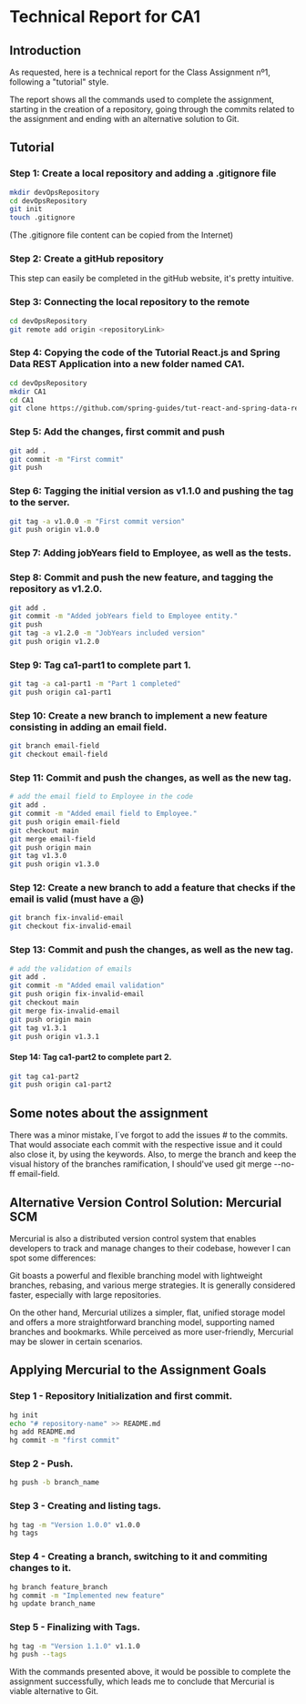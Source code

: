 # Technical Report for CA1

## Introduction

As requested, here is a technical report for the Class Assignment nº1, following a "tutorial" style.

The report shows all the commands used to complete the assignment, starting in the creation of a repository, going through the commits related to the assignment and ending with an alternative solution to Git.

## Tutorial

### Step 1: Create a local repository and adding a .gitignore file

```bash
mkdir devOpsRepository
cd devOpsRepository
git init
touch .gitignore
```

(The .gitignore file content can be copied from the Internet)

### Step 2: Create a gitHub repository

This step can easily be completed in the gitHub website, it's pretty intuitive.

### Step 3: Connecting the local repository to the remote

```bash  
cd devOpsRepository
git remote add origin <repositoryLink>
```

### Step 4: Copying the code of the Tutorial React.js and Spring Data REST Application into a new folder named CA1.

```bash
cd devOpsRepository
mkdir CA1
cd CA1
git clone https://github.com/spring-guides/tut-react-and-spring-data-rest
````

### Step 5: Add the changes, first commit and push 
```bash
git add .
git commit -m "First commit"
git push
````

### Step 6: Tagging the initial version as v1.1.0 and pushing the tag to the server.
```bash
git tag -a v1.0.0 -m "First commit version"
git push origin v1.0.0
````

### Step 7: Adding jobYears field to Employee, as well as the tests.

### Step 8: Commit and push the new feature, and tagging the repository as v1.2.0.
```bash
git add .
git commit -m "Added jobYears field to Employee entity."
git push
git tag -a v1.2.0 -m "JobYears included version"
git push origin v1.2.0
````

### Step 9: Tag ca1-part1 to complete part 1.
```bash
git tag -a ca1-part1 -m "Part 1 completed"
git push origin ca1-part1
````

### Step 10: Create a new branch to implement a new feature consisting in adding an email field.
```bash
git branch email-field 
git checkout email-field
```

### Step 11: Commit and push the changes, as well as the new tag.
```bash
# add the email field to Employee in the code
git add .
git commit -m "Added email field to Employee."
git push origin email-field
git checkout main
git merge email-field
git push origin main
git tag v1.3.0
git push origin v1.3.0
```
### Step 12: Create a new branch to add a feature that checks if the email is valid (must have a @)
```bash
git branch fix-invalid-email
git checkout fix-invalid-email
```
### Step 13: Commit and push the changes, as well as the new tag.
```bash
# add the validation of emails 
git add .
git commit -m "Added email validation"
git push origin fix-invalid-email
git checkout main
git merge fix-invalid-email
git push origin main
git tag v1.3.1
git push origin v1.3.1
```
#### Step 14: Tag ca1-part2 to complete part 2.

```bash
git tag ca1-part2
git push origin ca1-part2
```
## Some notes about the assignment

There was a minor mistake, I´ve forgot to add the issues # to the commits.
That would associate each commit with the respective issue and it could also close it, by using the keywords.
Also, to merge the branch and keep the visual history of the branches ramification, I should've used git merge --no-ff email-field.

## Alternative Version Control Solution: Mercurial SCM

Mercurial is also a distributed version control system that enables developers to track and manage changes to their codebase, however I can spot some differences:

Git boasts a powerful and flexible branching model with lightweight branches, rebasing, and various merge strategies. It is generally considered faster, especially with large repositories.

On the other hand, Mercurial utilizes a simpler, flat, unified storage model and offers a more straightforward branching model, supporting named branches and bookmarks. While perceived as more user-friendly, Mercurial may be slower in certain scenarios.

## Applying Mercurial to the Assignment Goals

### Step 1 - Repository Initialization and first commit.

```bash
hg init
echo "# repository-name" >> README.md
hg add README.md
hg commit -m "first commit"
```

### Step 2 - Push.
```bash
hg push -b branch_name
```
### Step 3 - Creating and listing tags.
```bash
hg tag -m "Version 1.0.0" v1.0.0
hg tags
```
### Step 4 - Creating a branch, switching to it and commiting changes to it.
```bash
hg branch feature_branch
hg commit -m "Implemented new feature"
hg update branch_name
```
### Step 5 - Finalizing with Tags.
```bash
hg tag -m "Version 1.1.0" v1.1.0
hg push --tags
```
With the commands presented above, it would be possible to complete the assignment successfully, which leads me to conclude that Mercurial is viable alternative to Git.

